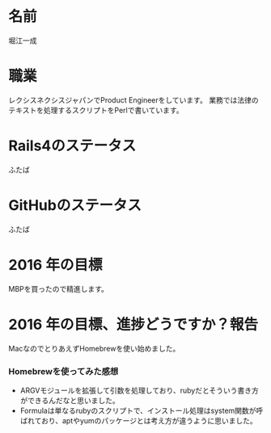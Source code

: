 # 名前
堀江一成

# 職業
レクシスネクシスジャパンでProduct Engineerをしています。
業務では法律のテキストを処理するスクリプトをPerlで書いています。

# Rails4のステータス
ふたば

# GitHubのステータス
ふたば

# 2016 年の目標
MBPを買ったので精進します。

# 2016 年の目標、進捗どうですか？報告
MacなのでとりあえずHomebrewを使い始めました。
### Homebrewを使ってみた感想
* ARGVモジュールを拡張して引数を処理しており、rubyだとそういう書き方ができるんだなと思いました。
* Formulaは単なるrubyのスクリプトで、インストール処理はsystem関数が呼ばれており、aptやyumのパッケージとは考え方が違うように思いました。
